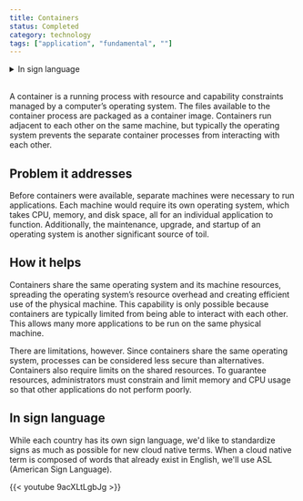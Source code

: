 ```yaml
---
title: Containers
status: Completed
category: technology
tags: ["application", "fundamental", ""]
---
```


<details>
  <summary>In sign language</summary>
  <br>
  While each country has its own sign language, we'd like to standardize signs as much as possible for new cloud native terms.
  When a cloud native term is composed of words that already exist in English, we'll use ASL (American Sign Language).
  <br>
  {{< youtube 9acXLtLgbJg >}}
</details>
<br>

A container is a running process with resource and capability constraints managed by a computer’s operating system. 
The files available to the container process are packaged as a container image. 
Containers run adjacent to each other on the same machine, 
but typically the operating system prevents the separate container processes from interacting with each other.

## Problem it addresses

Before containers were available, separate machines were necessary to run applications. 
Each machine would require its own operating system, which takes CPU, memory, and disk space, 
all for an individual application to function. 
Additionally, the maintenance, upgrade, and startup of an operating system is another significant source of toil. 

## How it helps

Containers share the same operating system and its machine resources, 
spreading the operating system’s resource overhead and creating efficient use of the physical machine. 
This capability is only possible because containers are typically limited from being able to interact with each other. 
This allows many more applications to be run on the same physical machine.

There are limitations, however. 
Since containers share the same operating system, processes can be considered less secure than alternatives. 
Containers also require limits on the shared resources. 
To guarantee resources, administrators must constrain and limit memory and CPU usage so that other applications do not perform poorly.

## In sign language

While each country has its own sign language, we'd like to standardize signs as much as possible for new cloud native terms. When a cloud native term is composed of words that already exist in English, we'll use ASL (American Sign Language).

{{< youtube 9acXLtLgbJg >}}
